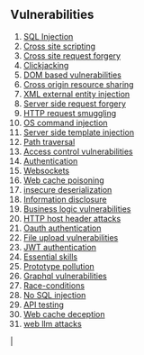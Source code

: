 ## Vulnerabilities
1. [SQL Injection](vulnerabilities/sql-injection/index.md)             
2. [Cross site scripting](vulnerabilities/cross-site-scripting/index.md)
3. [Cross site request forgery](vulnerabilities/cross-site-request-forgery/index.md)
4. [Clickjacking](vulnerabilities/04.clickjacking.md)                                    
5. [DOM based vulnerabilities](vulnerabilities/05.dom-based-vulnerabilities.md)          
6. [Cross origin resource sharing](vulnerabilities/06.cross-origin-resource-sharing.md)  
7. [XML external entity injection](vulnerabilities/07.xml-external-entity-injection.md)  
8. [Server side request forgery](vulnerabilities/08.server-side-request-forgery.md)      
9. [HTTP request smuggling](vulnerabilities/09.http-request-smuggling.md)                
10. [OS command injection](vulnerabilities/10.os-command-injection.md)                    
11. [Server side template injection](vulnerabilities/11-server-side-template-injection.md)
12. [Path traversal](vulnerabilities/12.path-traversal.md)                                
13. [Access control vulnerabilities](vulnerabilities/13.access-control-vulnerabilities.md)
14. [Authentication](vulnerabilities/14.authentication.md)                                
15. [Websockets](vulnerabilities/15.websockets.md)                                        
16. [Web cache poisoning](vulnerabilities/16.web-cache-poisoning.md)                      
17. [insecure deserialization](vulnerabilities/17.insecure-deserialization.md)            
18. [Information disclosure](vulnerabilities/18.information-disclosure.md)                
19. [Business logic vulnerabilities](vulnerabilities/19.business-logic-vulnerabilities.md)
20. [HTTP host header attacks](vulnerabilities/20.http-host-header-attacks.md)            
21. [Oauth authentication](vulnerabilities/21.oauth-authentication.md)                    
22. [File upload vulnerabilities](vulnerabilities/22.file-upload-vulnerabilities.md)      
23. [JWT authentication](vulnerabilities/23.jwt-authentication.md)                        
24. [Essential skills](vulnerabilities/24.essential-skills.md)                            
25. [Prototype pollution](vulnerabilities/25.prototype-pollution.md)                      
26. [Graphql vulnerabilities](vulnerabilities/26.graphql-vulnerabilities.md)              
27. [Race-conditions](vulnerabilities/27.race-conditions.md)                              
28. [No SQL injection](vulnerabilities/28.no-sql-injection.md)                            
29. [API testing](vulnerabilities/29.api-testing.md)                                      
30. [Web cache deception](vulnerabilities/31.web-cache-deception.md)                      
31. [web llm attacks](vulnerabilities/30.web-llm-attacks.md)                              

<!-- ## Notes

### Vulnerabilities

| Name                                                                                               |
| -------------------------------------------------------------------------------------------------- |
| [SQL injection notes](notes/vulnerabilities/01.sql-injection.md)                                   |
| [Cross site scripting notes](notes/vulnerabilities/02.cross-site-scripting.md)                     |
| [Cross site request forgery notes](notes/vulnerabilities/03.cross-site-request-forgery.md)         |
| [Clickjacking notes](notes/vulnerabilities/04.clickjacking.md)                                     |
| [DOM based vulnerabilities notes](notes/vulnerabilities/05.dom-based-vulnerabilities.md)           |
| [Cross origin resource sharing notes](notes/vulnerabilities/06.cross-origin-resource-sharing.md)   |
| [XML external entity injection notes](notes/vulnerabilities/07.xml-external-entity-injection.md)   |
| [Server side request forgery notes](notes/vulnerabilities/08.server-side-request-forgery.md)       |
| [HTTP request smuggling notes](notes/vulnerabilities/09.http-request-smuggling.md)                 |
| [OS command injection notes](notes/vulnerabilities/10.os-command-injection.md)                     |
| [Server side template injection notes](notes/vulnerabilities/11-server-side-template-injection.md) |
| [Path traversal notes](notes/vulnerabilities/12.path-traversal.md)                                 |
| [Access control vulnerabilities notes](notes/vulnerabilities/13.access-control-vulnerabilities.md) |
| [Authentication notes](notes/vulnerabilities/14.authentication.md)                                 |
| [Websockets notes](notes/vulnerabilities/15.websockets.md)                                         |
| [Web cache poisoning notes](notes/vulnerabilities/16.web-cache-poisoning.md)                       |
| [insecure deserialization notes](notes/vulnerabilities/17.insecure-deserialization.md)             |
| [Information disclosure notes](notes/vulnerabilities/18.information-disclosure.md)                 |
| [Business logic vulnerabilities notes](notes/vulnerabilities/19.business-logic-vulnerabilities.md) |
| [HTTP host header attacks notes](notes/vulnerabilities/20.http-host-header-attacks.md)             |
| [Oauth authentication notes](notes/vulnerabilities/21.oauth-authentication.md)                     |
| [File upload vulnerabilities notes](notes/vulnerabilities/22.file-upload-vulnerabilities.md)       |
| [JWT authentication notes](notes/vulnerabilities/23.jwt-authentication.md)                         |
| [Essential skills notes](notes/vulnerabilities/24.essential-skills.md)                             |
| [Prototype pollution notes](notes/vulnerabilities/25.prototype-pollution.md)                       |
| [Graphql vulnerabilities notes](notes/vulnerabilities/26.graphql-vulnerabilities.md)               |
| [Race-conditions notes](notes/vulnerabilities/27.race-conditions.md)                               |
| [No SQL injection notes](notes/vulnerabilities/28.no-sql-injection.md)                             |
| [API testing notes](notes/vulnerabilities/29.api-testing.md)                                       |
| [web llm attacks notes](notes/vulnerabilities/30.web-llm-attacks.md)                               |
| [Web cache deception notes](notes/vulnerabilities/31.web-cache-deception.md)                       |
                     

## CTFs

### Over the wire

| Name                                                   | Total | Done |
| ------------------------------------------------------ | ----- | ---- |
| [Bandit ctf](practice/ctfs/over-the-wire/01.bandit.md) | 35    | 0    |
| [Natas ctf](practice/ctfs/over-the-wire/02.natas.md)   | 35    | 0    |


## Labs

### Portswigger

| Name                                                                                                 | Total | Done |
| ---------------------------------------------------------------------------------------------------- | ----- | ---- |
| [SQL injection lab](practice/labs/portswigger/01.sql-injection.md)                                   | 18    | 0    |
| [Cross site scripting lab](practice/labs/portswigger/02.cross-site-scripting.md)                     | 30    | 0    |
| [Cross site request forgery lab](practice/labs/portswigger/03.cross-site-request-forgery.md)         | 12    | 0    |
| [Clickjacking lab](practice/labs/portswigger/04.clickjacking.md)                                     | 5     | 0    |
| [DOM based vulnerabilities lab](practice/labs/portswigger/05.dom-based-vulnerabilities.md)           | 7     | 0    |
| [Cross origin resource sharing lab](practice/labs/portswigger/06.cross-origin-resource-sharing.md)   | 3     | 0    |
| [XML external entity injection lab](practice/labs/portswigger/07.xml-external-entity-injection.md)   | 9     | 0    |
| [Server side request forgery lab](practice/labs/portswigger/08.server-side-request-forgery.md)       | 7     | 0    |
| [HTTP request smuggling lab](practice/labs/portswigger/09.http-request-smuggling.md)                 | 21    | 0    |
| [OS command injection lab](practice/labs/portswigger/10.os-command-injection.md)                     | 5     | 0    |
| [Server side template injection lab](practice/labs/portswigger/11-server-side-template-injection.md) | 7     | 0    |
| [Path traversal lab](practice/labs/portswigger/12.path-traversal.md)                                 | 6     | 0    |
| [Access control vulnerabilities lab](practice/labs/portswigger/13.access-control-vulnerabilities.md) | 13    | 0    |
| [Authentication lab](practice/labs/portswigger/14.authentication.md)                                 | 9     | 3    |
| [Websockets lab](practice/labs/portswigger/15.websockets.md)                                         | 3     | 0    |
| [Web cache poisoning lab](practice/labs/portswigger/16.web-cache-poisoning.md)                       | 13    | 0    |
| [insecure deserialization lab](practice/labs/portswigger/17.insecure-deserialization.md)             | 10    | 0    |
| [Information disclosure lab](practice/labs/portswigger/18.information-disclosure.md)                 | 5     | 0    |
| [Business logic vulnerabilities lab](practice/labs/portswigger/19.business-logic-vulnerabilities.md) | 12    | 0    |
| [HTTP host header attacks lab](practice/labs/portswigger/20.http-host-header-attacks.md)             | 7     | 0    |
| [Oauth authentication lab](practice/labs/portswigger/21.oauth-authentication.md)                     | 6     | 0    |
| [File upload vulnerabilities lab](practice/labs/portswigger/22.file-upload-vulnerabilities.md)       | 7     | 0    |
| [JWT authentication lab](practice/labs/portswigger/23.jwt-authentication.md)                         | 8     | 0    |
| [Essential skills lab](practice/labs/portswigger/24.essential-skills.md)                             | 2     | 0    |
| [Prototype pollution lab](practice/labs/portswigger/25.prototype-pollution.md)                       | 10    | 0    |
| [Graphql vulnerabilities lab](practice/labs/portswigger/26.graphql-vulnerabilities.md)               | 5     | 0    |
| [Race-conditions lab](practice/labs/portswigger/27.race-conditions.md)                               | 6     | 0    |
| [No SQL injection lab](practice/labs/portswigger/28.no-sql-injection.md)                             | 4     | 0    |
| [API testing lab](practice/labs/portswigger/29.api-testing.md)                                       | 5     | 0    |
| [web llm attacks lab](practice/labs/portswigger/30.web-llm-attacks.md)                               | 4     | 0    |
| [Web cache deception lab](practice/labs/portswigger/31.web-cache-deception.md)                       | 5     | 0    |


## Resources

| Name                                               |
| -------------------------------------------------- |
| [Google dorks resource](resources/google-dorks.md) |
| [Cheatsheets resource](resources/cheatsheets.md)   |
| [Checklists resource](resources/checklists.md)     | --> |
